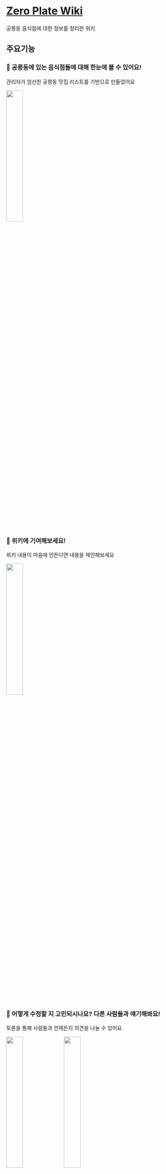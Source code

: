 # [Zero Plate Wiki](https://zero-plate.netlify.app/)
공릉동 음식점에 대한 정보를 정리한 위키 

## 주요기능
### 🔔 공릉동에 있는 음식점들에 대해 한눈에 볼 수 있어요! 
관리자가 엄선한 공릉동 맛집 리스트를 기반으로 만들었어요
<p align="left" >
<img width ="30%" src="https://github.com/Astin01/plate-web/assets/60924984/bfd71722-15d7-4179-afab-dd9f46770ca8" / >
</p>

### 📢 위키에 기여해보세요! 
위키 내용이 마음에 안든다면 내용을 제안해보세요 
<p align="left" >
<img width ="30%" src="https://github.com/Astin01/plate-web/assets/60924984/911d1dcd-c681-4093-bfbb-332cf104453f" / >
</p>

### 🤔 어떻게 수정할 지 고민되시나요? 다른 사람들과 얘기해봐요!
토론을 통해 사람들과 언제든지 의견을 나눌 수 있어요
<p align="left" >
<img width ="30%" src="https://github.com/Astin01/plate-web/assets/60924984/7f01be3e-232f-43a4-bff7-aa5de1ee95f4" / >
  <img width ="30%" src="https://github.com/Astin01/plate-web/assets/60924984/3b80633b-8136-4338-b396-42809a0d6f7a" / >
</p>

### 🎁 관리자가 확인 후 반영해드립니다!
제안글은 관리자만 반영할 수 있으니 걱정하지 마세요 
<p align="left" >
<img width ="30%" src="https://github.com/Astin01/plate-web/assets/60924984/33cdf24b-2029-43e5-b8e8-96e9a6e0e154" / >
</p>

## 프로젝트 기술 스택
### 프론트 엔드 
메인: react, javascript

스타일: react-bootstrap

상태 관리: context API

## 백엔드
Language: Java 17

Framework: Spring Boot / Spring MVC

Data: Spring Data JPA / MySQL / JWT

## ERD
<img width="100%" alt="image" src="https://github.com/Astin01/plate-web/assets/60924984/fb87a97e-bdb3-4d16-8883-973fdf7b564a">

##  인프라 아키텍처
<img width="100%" alt="image" src="https://github.com/Astin01/plate-web/assets/60924984/53f240eb-ff36-41f3-99ca-542315bebf61">

## 연관 레포지토리
- [zeroplate_back](https://github.com/Astin01/plate-api/tree/main)


